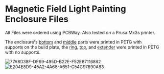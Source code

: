# Magnetic Field Light Painting Enclosure Files

All Files were ordered using PCBWay. Also tested on a Prusa Mk3s printer.

The enclosure's [bottom](https://github.com/ChristianNHill/Magnetic-Fields-LPainting/blob/main/Enclosure/LP_Wearable_Bottom.stl) and [middle](https://github.com/ChristianNHill/Magnetic-Fields-LPainting/blob/main/Enclosure/LP_Wearable_Middle.stl) parts were printed in PETG with supports on the build plate, the [ring](https://github.com/ChristianNHill/Magnetic-Fields-LPainting/blob/main/Enclosure/LightPaintingRing.stl), [top](https://github.com/ChristianNHill/Magnetic-Fields-LPainting/blob/main/Enclosure/LP_Wearable_Top.stl), and [extender](https://github.com/ChristianNHill/Magnetic-Fields-LPainting/blob/main/Enclosure/Slide_Switch_Extender.stl) were printed in PETG with no supports.

![77A8D38F-DF69-495D-B22E-F52E87116862](https://user-images.githubusercontent.com/22805894/203068578-44a834cd-3c71-4835-8b38-d83fa3919c3d.jpeg)
![E204E8D9-45A2-4A68-A651-C54C97890A83](https://user-images.githubusercontent.com/22805894/203068582-50d02c7e-1407-4fdb-bd96-033d19925426.jpeg)
